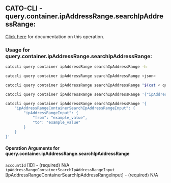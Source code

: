 
## CATO-CLI - query.container.ipAddressRange.searchIpAddressRange:
[Click here](https://api.catonetworks.com/documentation/#query-query.container.ipAddressRange.searchIpAddressRange) for documentation on this operation.

### Usage for query.container.ipAddressRange.searchIpAddressRange:

```bash
catocli query container ipAddressRange searchIpAddressRange -h

catocli query container ipAddressRange searchIpAddressRange <json>

catocli query container ipAddressRange searchIpAddressRange "$(cat < query.container.ipAddressRange.searchIpAddressRange.json)"

catocli query container ipAddressRange searchIpAddressRange '{"ipAddressRangeContainerSearchIpAddressRangeInput":{"ipAddressRangeInput":{"from":"example_value","to":"example_value"}}}'

catocli query container ipAddressRange searchIpAddressRange '{
    "ipAddressRangeContainerSearchIpAddressRangeInput": {
        "ipAddressRangeInput": {
            "from": "example_value",
            "to": "example_value"
        }
    }
}'
```

#### Operation Arguments for query.container.ipAddressRange.searchIpAddressRange ####

`accountId` [ID] - (required) N/A    
`ipAddressRangeContainerSearchIpAddressRangeInput` [IpAddressRangeContainerSearchIpAddressRangeInput] - (required) N/A    
